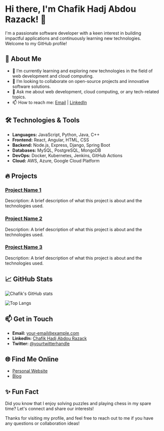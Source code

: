 # Hi there, I'm Chafik Hadj Abdou Razack! 👋

I'm a passionate software developer with a keen interest in building impactful applications and continuously learning new technologies. Welcome to my GitHub profile!

## 🚀 About Me

- 🌱 I’m currently learning and exploring new technologies in the field of web development and cloud computing.
- 👯 I’m looking to collaborate on open-source projects and innovative software solutions.
- 💬 Ask me about web development, cloud computing, or any tech-related topics.
- 📫 How to reach me: [Email](mailto:your-email@example.com) | [LinkedIn](https://www.linkedin.com/in/your-profile)

## 🛠️ Technologies & Tools

- **Languages:** JavaScript, Python, Java, C++
- **Frontend:** React, Angular, HTML, CSS
- **Backend:** Node.js, Express, Django, Spring Boot
- **Databases:** MySQL, PostgreSQL, MongoDB
- **DevOps:** Docker, Kubernetes, Jenkins, GitHub Actions
- **Cloud:** AWS, Azure, Google Cloud Platform

## 🔥 Projects

### [Project Name 1](https://github.com/ChafikHadjAbdouRazack/project-name-1)
Description: A brief description of what this project is about and the technologies used.

### [Project Name 2](https://github.com/ChafikHadjAbdouRazack/project-name-2)
Description: A brief description of what this project is about and the technologies used.

### [Project Name 3](https://github.com/ChafikHadjAbdouRazack/project-name-3)
Description: A brief description of what this project is about and the technologies used.

## 📈 GitHub Stats

![Chafik's GitHub stats](https://github-readme-stats.vercel.app/api?username=ChafikHadjAbdouRazack&show_icons=true&theme=radical)

![Top Langs](https://github-readme-stats.vercel.app/api/top-langs/?username=ChafikHadjAbdouRazack&layout=compact&theme=radical)

## 📫 Get in Touch

- **Email:** your-email@example.com
- **LinkedIn:** [Chafik Hadj Abdou Razack](https://www.linkedin.com/in/your-profile)
- **Twitter:** [@yourtwitterhandle](https://twitter.com/yourtwitterhandle)

## 🌐 Find Me Online

- [Personal Website](https://yourwebsite.com)
- [Blog](https://yourblog.com)

## ✨ Fun Fact

Did you know that I enjoy solving puzzles and playing chess in my spare time? Let's connect and share our interests!

Thanks for visiting my profile, and feel free to reach out to me if you have any questions or collaboration ideas!

